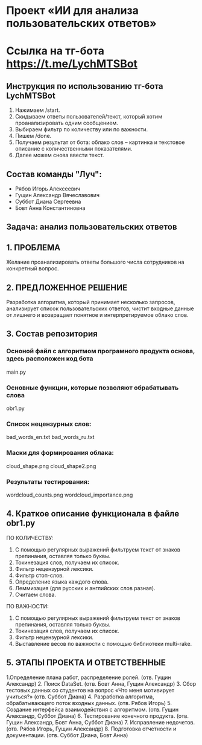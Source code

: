 # Проект «ИИ для анализа пользовательских ответов»
# Ссылка на тг-бота https://t.me/LychMTSBot
## Инструкция по использованию тг-бота LychMTSBot
1.	Нажимаем /start.
2.	Скидываем ответы пользователей/текст, который хотим проанализировать одним сообщением.
3.	Выбираем фильтр по количеству или по важности.
4.	Пишем /done.
5.	Получаем результат от бота: облако слов – картинка и текстовое описание с количественными показателями.
6.	Далее можем снова ввести текст.


## Состав команды "Луч":
- Рябов Игорь Алексеевич
- Гущин Александр Вячеславович
- Суббот Диана Сергеевна
- Бовт Анна Константиновна

## Задача: анализ пользовательских ответов

## 1.	ПРОБЛЕМА

Желание проанализировать ответы большого числа сотрудников на конкретный вопрос.


## 2.	ПРЕДЛОЖЕННОЕ РЕШЕНИЕ
Разработка алгоритма, который принимает несколько запросов, анализирует список пользовательских ответов, чистит входные данные от лишнего и возвращает понятное и интерпретируемое облако слов.



## 3. Состав репозитория 

### Осноной файл с алгоритмом програмного продукта основа, здесь расположен код бота
main.py 

### Основные функции, которые позволяют обрабатывать слова
obr1.py

### Список нецензурных слов: 
bad_words_en.txt
bad_words_ru.txt

### Маски для формирования облака:
cloud_shape.png
cloud_shape2.png 

### Результаты тестирования:
wordcloud_counts.png
wordcloud_importance.png

## 4. Краткое описание функционала в файле obr1.py
ПО КОЛИЧЕСТВУ:
1. С помощью регулярных выражений фильтруем текст от знаков препинания, оставляя только буквы. 
2. Токинезация слов, получаем их список. 
3. Фильтр нецензурной лексики. 
4. Фильтр стоп-слов. 
5. Определение языка каждого слова. 
6. Леммизация (для русских и английских слов разная). 
7. Считаем слова.

ПО ВАЖНОСТИ:
1. С помощью регулярных выражений фильтруем текст от знаков препинания, оставляя только буквы. 
2. Токинезация слов, получаем их список. 
3. Фильтр нецензурной лексики. 
4. Выставление весов по важности с помощью библиотеки multi-rake.


## 5.	ЭТАПЫ ПРОЕКТА И ОТВЕТСТВЕННЫЕ
1.Определение плана работ, распределение ролей. (отв. Гущин Александр)
2. Поиск DataSet. (отв. Бовт Анна, Гущин Александр)
3. Сбор тестовых данных со студентов на вопрос «Что меня мотивирует учиться?» (отв. Суббот Диана)
4. Разработка алгоритма, обрабатывающего поток входных данных. (отв. Рябов Игорь)
5. Создание интерфейса взаимодействия с алгоритмом. (отв. Гущин Александр, Суббот Диана)
6. Тестирование конечного продукта. (отв. Гущин Александр, Бовт Анна, Суббот Диана)
7. Исправление недочетов. (отв. Рябов Игорь, Гущин Александр)
8. Подготовка отчетности и документации. (отв. Суббот Диана, Бовт Анна)

